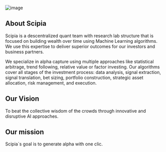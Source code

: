 ![image](https://user-images.githubusercontent.com/120015113/206188540-f190f0a4-759d-4882-a45c-5b6e8435846b.png)

<h2> About Scipia </h2>

Scipia is a descentralized quant team with research lab structure that is focused on building wealth over time using Machine Learning algorithms. We use this expertise to deliver superior outcomes for our investors and business partners.

We specialize in alpha capture using multiple approaches like statistical arbitrage, trend following, relative value or factor investing. Our algorithms cover all stages of the investment process: data analysis, signal extraction, signal translation, bet sizing, portfolio construction, strategic asset allocation, risk management, and execution. 

<h2> Our Vision </h2>

To beat the collective wisdom of the crowds through innovative and disruptive AI approaches.

<h2> Our mission </h2>

Scipia´s goal is to generate alpha with one clic.
